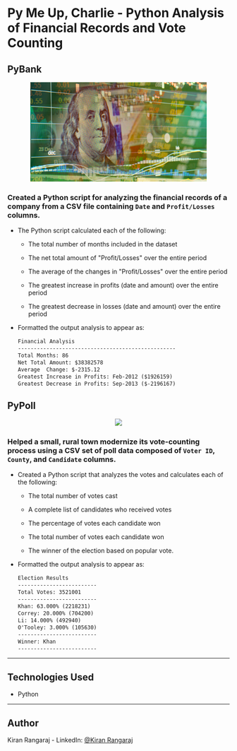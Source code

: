 # Py Me Up, Charlie - Python Analysis of Financial Records and Vote Counting

## PyBank ##

<p align="center">
  <img src="Images/revenue-per-lead.png" width="400">
</p>

### Created a Python script for analyzing the financial records of a company from a CSV file containing `Date` and `Profit/Losses` columns.

* The Python script calculated each of the following:

  * The total number of months included in the dataset

  * The net total amount of "Profit/Losses" over the entire period

  * The average of the changes in "Profit/Losses" over the entire period

  * The greatest increase in profits (date and amount) over the entire period

  * The greatest decrease in losses (date and amount) over the entire period

* Formatted the output analysis to appear as:

  ```text
  Financial Analysis
  --------------------------------------------------
  Total Months: 86
  Net Total Amount: $38382578
  Average  Change: $-2315.12
  Greatest Increase in Profits: Feb-2012 ($1926159)
  Greatest Decrease in Profits: Sep-2013 ($-2196167)

## PyPoll ##

<p align="center">
  <img src="Images/Vote_counting.png" width="400"
</p>

### Helped a small, rural town modernize its vote-counting process using a CSV set of poll data composed of `Voter ID`, `County`, and `Candidate` columns.

* Created a Python script that analyzes the votes and calculates each of the following:

  * The total number of votes cast

  * A complete list of candidates who received votes

  * The percentage of votes each candidate won

  * The total number of votes each candidate won

  * The winner of the election based on popular vote.

* Formatted the output analysis to appear as:

  ```text
  Election Results
  -------------------------
  Total Votes: 3521001
  -------------------------
  Khan: 63.000% (2218231)
  Correy: 20.000% (704200)
  Li: 14.000% (492940)
  O'Tooley: 3.000% (105630)
  -------------------------
  Winner: Khan
  -------------------------
  ```
  
---
  
## Technologies Used ##
* Python

---

## Author ##
Kiran Rangaraj - LinkedIn: [@Kiran Rangaraj](https://www.linkedin.com/in/kiranrangaraj/)
